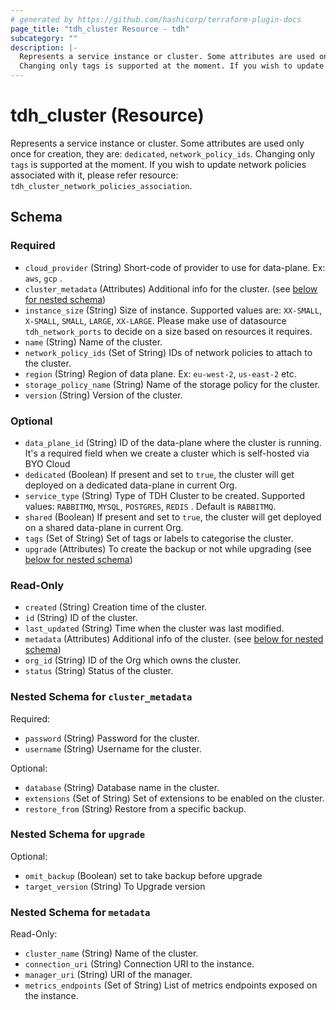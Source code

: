 ```yaml
---
# generated by https://github.com/hashicorp/terraform-plugin-docs
page_title: "tdh_cluster Resource - tdh"
subcategory: ""
description: |-
  Represents a service instance or cluster. Some attributes are used only once for creation, they are: dedicated, network_policy_ids.
  Changing only tags is supported at the moment. If you wish to update network policies associated with it, please refer resource: tdh_cluster_network_policies_association.
---
```


# tdh_cluster (Resource)

Represents a service instance or cluster. Some attributes are used only once for creation, they are: `dedicated`, `network_policy_ids`.
Changing only `tags` is supported at the moment. If you wish to update network policies associated with it, please refer resource: `tdh_cluster_network_policies_association`.



<!-- schema generated by tfplugindocs -->
## Schema

### Required

- `cloud_provider` (String) Short-code of provider to use for data-plane. Ex: `aws`, `gcp` .
- `cluster_metadata` (Attributes) Additional info for the cluster. (see [below for nested schema](#nestedatt--cluster_metadata))
- `instance_size` (String) Size of instance. Supported values are: `XX-SMALL`, `X-SMALL`, `SMALL`, `LARGE`, `XX-LARGE`.
Please make use of datasource `tdh_network_ports` to decide on a size based on resources it requires.
- `name` (String) Name of the cluster.
- `network_policy_ids` (Set of String) IDs of network policies to attach to the cluster.
- `region` (String) Region of data plane. Ex: `eu-west-2`, `us-east-2` etc.
- `storage_policy_name` (String) Name of the storage policy for the cluster.
- `version` (String) Version of the cluster.

### Optional

- `data_plane_id` (String) ID of the data-plane where the cluster is running. It's a required field when we create a cluster which is self-hosted via BYO Cloud
- `dedicated` (Boolean) If present and set to `true`, the cluster will get deployed on a dedicated data-plane in current Org.
- `service_type` (String) Type of TDH Cluster to be created. Supported values: `RABBITMQ`, `MYSQL`, `POSTGRES`, `REDIS` .
 Default is `RABBITMQ`.
- `shared` (Boolean) If present and set to `true`, the cluster will get deployed on a shared data-plane in current Org.
- `tags` (Set of String) Set of tags or labels to categorise the cluster.
- `upgrade` (Attributes) To create the backup or not while upgrading (see [below for nested schema](#nestedatt--upgrade))

### Read-Only

- `created` (String) Creation time of the cluster.
- `id` (String) ID of the cluster.
- `last_updated` (String) Time when the cluster was last modified.
- `metadata` (Attributes) Additional info of the cluster. (see [below for nested schema](#nestedatt--metadata))
- `org_id` (String) ID of the Org which owns the cluster.
- `status` (String) Status of the cluster.

<a id="nestedatt--cluster_metadata"></a>
### Nested Schema for `cluster_metadata`

Required:

- `password` (String) Password for the cluster.
- `username` (String) Username for the cluster.

Optional:

- `database` (String) Database name in the cluster.
- `extensions` (Set of String) Set of extensions to be enabled on the cluster.
- `restore_from` (String) Restore from a specific backup.


<a id="nestedatt--upgrade"></a>
### Nested Schema for `upgrade`

Optional:

- `omit_backup` (Boolean) set to take backup before upgrade
- `target_version` (String) To Upgrade version


<a id="nestedatt--metadata"></a>
### Nested Schema for `metadata`

Read-Only:

- `cluster_name` (String) Name of the cluster.
- `connection_uri` (String) Connection URI to the instance.
- `manager_uri` (String) URI of the manager.
- `metrics_endpoints` (Set of String) List of metrics endpoints exposed on the instance.



